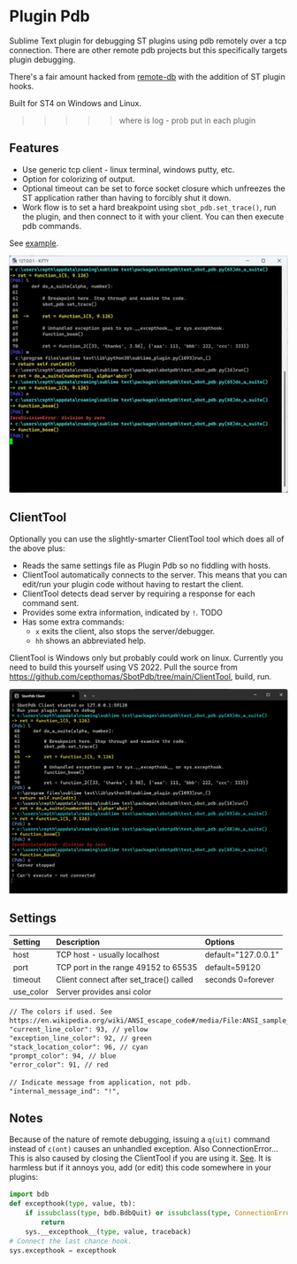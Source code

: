 # Plugin Pdb

Sublime Text plugin for debugging ST plugins using pdb remotely over a tcp
connection. There are other remote pdb projects but this specifically targets
plugin debugging.

There's a fair amount hacked from [remote-db](https://github.com/ionelmc/python-remote-pdb)
with the addition of ST plugin hooks.

Built for ST4 on Windows and Linux.

>>>>> where is log - prob put in each plugin

## Features

- Use generic tcp client - linux terminal, windows putty, etc.
- Option for colorizing of output.
- Optional timeout can be set to force socket closure which unfreezes the ST application rather
  than having to forcibly shut it down.
- Work flow is to set a hard breakpoint using `sbot_pdb.set_trace()`, run the plugin,
  and then connect to it with your client. You can then execute pdb commands.

See [example](https://github.com/cepthomas/SbotPdb/blob/main/test_sbot_pdb.py).

![Plugin Pdb](cli1.png)


## ClientTool

Optionally you can use the slightly-smarter ClientTool tool which does all of the above plus:
- Reads the same settings file as Plugin Pdb so no fiddling with hosts.
- ClientTool automatically connects to the server. This means that you can edit/run your plugin code
  without having to restart the client.
- ClientTool detects dead server by requiring a response for each command sent.
- Provides some extra information, indicated by `!`. TODO
- Has some extra commands:
  - `x` exits the client, also stops the server/debugger.
  - `hh` shows an abbreviated help.

ClientTool is Windows only but probably could work on linux.
Currently you need to build this yourself using VS 2022. Pull the source from
https://github.com/cepthomas/SbotPdb/tree/main/ClientTool, build, run.


![ClientTool](cli2.png)

## Settings

| Setting        | Description                              | Options                     |
| :--------      | :-------                                 | :------                     |
| host           | TCP host - usually localhost             | default="127.0.0.1"         |
| port           | TCP port in the range 49152 to 65535     | default=59120               |
| timeout        | Client connect after set_trace() called  | seconds 0=forever           |
| use_color | Server provides ansi color               |                             |
    // The colors if used. See https://en.wikipedia.org/wiki/ANSI_escape_code#/media/File:ANSI_sample_program_output.png
    "current_line_color": 93, // yellow
    "exception_line_color": 92, // green
    "stack_location_color": 96, // cyan
    "prompt_color": 94, // blue
    "error_color": 91, // red

    // Indicate message from application, not pdb.
    "internal_message_ind": "!",


## Notes

Because of the nature of remote debugging, issuing a `q(uit)` command instead of `c(ont)` causes
an unhandled exception. 
Also ConnectionError...
This is also caused by closing the ClientTool if you are using it.
[See](https://stackoverflow.com/a/34936583).
It is harmless but if it annoys you, add (or edit) this code somewhere in your plugins:

```python
import bdb
def excepthook(type, value, tb):
    if issubclass(type, bdb.BdbQuit) or issubclass(type, ConnectionError):
        return
    sys.__excepthook__(type, value, traceback)
# Connect the last chance hook.
sys.excepthook = excepthook
```
